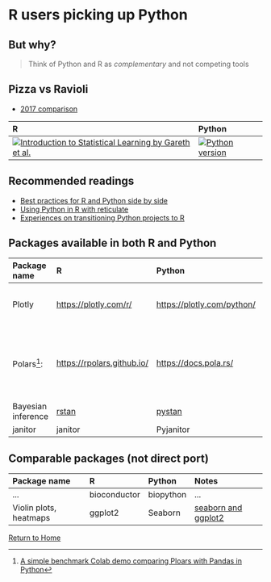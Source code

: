
# R users picking up Python

## But why?

> Think of Python and R as *complementary* and not competing tools

## Pizza vs Ravioli
- [2017 comparison](https://www.airitilibrary.com/Article/Detail/16838602-201707-201711160005-201711160005-355-371)

|  R |  Python |
| :-- | :-- |
| [![Introduction to Statistical Learning by Gareth et al.](https://images.squarespace-cdn.com/content/v1/5ff2adbe3fe4fe33db902812/1611294680091-25SIDM9AHA8ECIFFST23/Screen+Shot+2021-01-21+at+11.02.06+AM.png?format=50w 'R version')](https://www.statlearning.com/resources-second-edition) | [![Python version](https://images.squarespace-cdn.com/content/v1/5ff2adbe3fe4fe33db902812/8b373fbe-d1b4-4351-b803-0d3cd5bba1b0/ISLP_cover.png?format=50w 'Python version')](https://www.statlearning.com/resources-python) |


## Recommended readings

- [Best practices for R and Python side by side](https://docs.google.com/presentation/d/1Tc6bMM7UWm92aahi-pleJUBNRh_fDl_D7jgNZbErbY4/)
- [Using Python in R with reticulate](https://cran.r-project.org/web/packages/reticulate/vignettes/python_primer.html)
- [Experiences on transitioning Python projects to R](https://towardsdatascience.com/the-starter-guide-for-transitioning-your-python-projects-to-r-8de4122b04ad)

 
## Packages available in both R and Python

| Package name | R | Python | Notes |
| :-- | :-- | :-- | :-- |
| Plotly | https://plotly.com/r/ | https://plotly.com/python/ | [side-by-side guide](https://datascientyst.com/pandas-vs-r-cheat-sheet/) |
| Polars[^1]: | https://rpolars.github.io/ | https://docs.pola.rs/ | [side-by-side guide](https://robertmitchellv.com/blog/2022-07-r-python-side-by-side/r-python-side-by-side.html), [Polars vs Pandas](https://blog.jetbrains.com/dataspell/2023/08/polars-vs-pandas-what-s-the-difference/) |
| Bayesian inference | [rstan](https://cran.r-project.org/web/packages/rstan/vignettes/rstan.html) |  [pystan](https://pystan.readthedocs.io/) | ... |
| janitor | janitor | Pyjanitor |

[^1]:[A simple benchmark Colab demo comparing Ploars with Pandas in Python](https://colab.research.google.com/drive/1N8Z7a1ULXpHV7qqZZ-lLmQ1cHjnkJ7XW)



## Comparable packages (not direct port) 

| Package name | R | Python | Notes |
| :-- | :-- | :-- | :-- |
| ... | bioconductor | biopython | ... |
| Violin plots, heatmaps  | ggplot2 | Seaborn | [seaborn and ggplot2](https://medium.com/@oneymavenessa/an-alliance-python-and-r-seaborn-and-ggplot2-233864b77bc4)|


[Return to Home](https://bccdc-dsi.github.io/Python-Git-workshop/)
